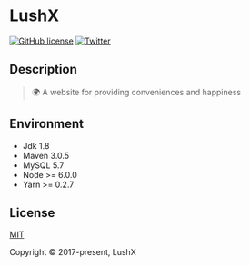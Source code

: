 # LushX

[![GitHub license](https://img.shields.io/github/license/LushX/LushX.svg)](https://github.com/LushX/LushX/blob/master/LICENSE) [![Twitter](https://img.shields.io/twitter/url/https/github.com/LushX/LushX.svg?style=social)](https://twitter.com/intent/tweet?text=Wow:&url=https%3A%2F%2Fgithub.com%2FLushX%2FLushX)

## Description

> 🌍 A website for providing conveniences and happiness

## Environment

* Jdk 1.8
* Maven 3.0.5
* MySQL 5.7
* Node >= 6.0.0
* Yarn >= 0.2.7

## License

[MIT](https://github.com/LushX/LushX/blob/master/LICENSE)

Copyright © 2017-present, LushX
